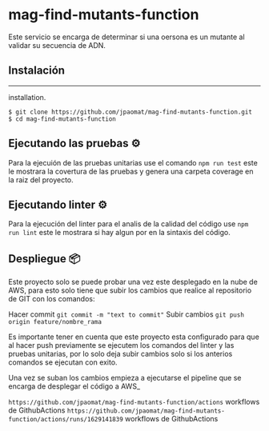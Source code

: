 # mag-find-mutants-function
Este servicio se encarga de determinar si una oersona es un mutante al validar su secuencia de ADN.

## Instalación
***
installation.
```
$ git clone https://github.com/jpaomat/mag-find-mutants-function.git
$ cd mag-find-mutants-function
```
## Ejecutando las pruebas ⚙️

Para la ejecuión de las pruebas unitarias use el comando `npm run test` este le mostrara la covertura de las pruebas y genera una carpeta coverage en la raiz del proyecto.

## Ejecutando linter ⚙️

Para la ejecución del linter para el analis de la calidad del código use `npm run lint` este le mostrara si hay algun por en la sintaxis del código.

## Despliegue 📦

Este proyecto solo se puede probar una vez este desplegado en la nube de AWS, para esto solo tiene que subir los cambios que realice al repositorio de GIT con los comandos:

Hacer commit `git commit -m "text to commit"`
Subir cambios `git push origin feature/nombre_rama`

Es importante tener en cuenta que este proyecto esta configurado para que al hacer push previamente se ejecutem los comandos del linter y las pruebas unitarias, por lo solo deja subir cambios solo si los anterios comandos se ejecutan con exito.

Una vez se suban los cambios empieza a ejecutarse el pipeline que se encarga de desplegar el código a AWS_

`https://github.com/jpaomat/mag-find-mutants-function/actions` workflows de GithubActions 
`https://github.com/jpaomat/mag-find-mutants-function/actions/runs/1629141839` workflows de GithubActions
